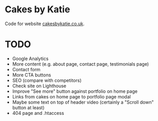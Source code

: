 # Cakes by Katie

Code for website [cakesbykatie.co.uk](https://www.cakesbykatie.co.uk).

# TODO

- Google Analytics
- More content (e.g. about page, contact page, testimonials page)
- Contact form
- More CTA buttons
- SEO (compare with competitors)
- Check site on Lighthouse
- Improve "See more" button against portfolio on home page
- Links from cakes on home page to portfolio page modal
- Maybe some text on top of header video (certainly a "Scroll down" button at least)
- 404 page and .htaccess